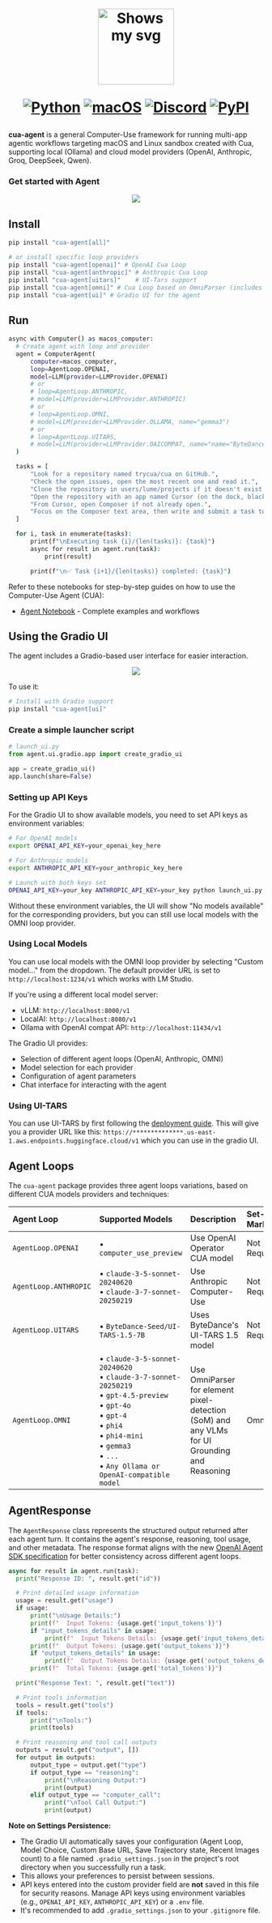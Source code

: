<div align="center">
<h1>
  <div class="image-wrapper" style="display: inline-block;">
    <picture>
      <source media="(prefers-color-scheme: dark)" alt="logo" height="150" srcset="../../img/logo_white.png" style="display: block; margin: auto;">
      <source media="(prefers-color-scheme: light)" alt="logo" height="150" srcset="../../img/logo_black.png" style="display: block; margin: auto;">
      <img alt="Shows my svg">
    </picture>
  </div>

  [![Python](https://img.shields.io/badge/Python-333333?logo=python&logoColor=white&labelColor=333333)](#)
  [![macOS](https://img.shields.io/badge/macOS-000000?logo=apple&logoColor=F0F0F0)](#)
  [![Discord](https://img.shields.io/badge/Discord-%235865F2.svg?&logo=discord&logoColor=white)](https://discord.com/invite/mVnXXpdE85)
  [![PyPI](https://img.shields.io/pypi/v/cua-computer?color=333333)](https://pypi.org/project/cua-computer/)
</h1>
</div>

**cua-agent** is a general Computer-Use framework for running multi-app agentic workflows targeting macOS and Linux sandbox created with Cua, supporting local (Ollama) and cloud model providers (OpenAI, Anthropic, Groq, DeepSeek, Qwen).

### Get started with Agent

<div align="center">
    <img src="../../img/agent.png"/>
</div>

## Install

```bash
pip install "cua-agent[all]"

# or install specific loop providers
pip install "cua-agent[openai]" # OpenAI Cua Loop
pip install "cua-agent[anthropic]" # Anthropic Cua Loop
pip install "cua-agent[uitars]"    # UI-Tars support
pip install "cua-agent[omni]" # Cua Loop based on OmniParser (includes Ollama for local models)
pip install "cua-agent[ui]" # Gradio UI for the agent
```

## Run

```bash
async with Computer() as macos_computer:
  # Create agent with loop and provider
  agent = ComputerAgent(
      computer=macos_computer,
      loop=AgentLoop.OPENAI,
      model=LLM(provider=LLMProvider.OPENAI)
      # or
      # loop=AgentLoop.ANTHROPIC,
      # model=LLM(provider=LLMProvider.ANTHROPIC)
      # or
      # loop=AgentLoop.OMNI,
      # model=LLM(provider=LLMProvider.OLLAMA, name="gemma3")
      # or
      # loop=AgentLoop.UITARS,
      # model=LLM(provider=LLMProvider.OAICOMPAT, name="name="ByteDance-Seed/UI-TARS-1.5-7B", provider_base_url="https://**************.us-east-1.aws.endpoints.huggingface.cloud/v1")
  )

  tasks = [
      "Look for a repository named trycua/cua on GitHub.",
      "Check the open issues, open the most recent one and read it.",
      "Clone the repository in users/lume/projects if it doesn't exist yet.",
      "Open the repository with an app named Cursor (on the dock, black background and white cube icon).",
      "From Cursor, open Composer if not already open.",
      "Focus on the Composer text area, then write and submit a task to help resolve the GitHub issue.",
  ]

  for i, task in enumerate(tasks):
      print(f"\nExecuting task {i}/{len(tasks)}: {task}")
      async for result in agent.run(task):
          print(result)

      print(f"\n✅ Task {i+1}/{len(tasks)} completed: {task}")
```

Refer to these notebooks for step-by-step guides on how to use the Computer-Use Agent (CUA):

- [Agent Notebook](../../notebooks/agent_nb.ipynb) - Complete examples and workflows

## Using the Gradio UI

The agent includes a Gradio-based user interface for easier interaction.

<div align="center">
    <img src="../../img/agent_gradio_ui.png"/>
</div>

To use it:

```bash
# Install with Gradio support
pip install "cua-agent[ui]"
```

### Create a simple launcher script

```python
# launch_ui.py
from agent.ui.gradio.app import create_gradio_ui

app = create_gradio_ui()
app.launch(share=False)
```

### Setting up API Keys

For the Gradio UI to show available models, you need to set API keys as environment variables:

```bash
# For OpenAI models
export OPENAI_API_KEY=your_openai_key_here

# For Anthropic models
export ANTHROPIC_API_KEY=your_anthropic_key_here

# Launch with both keys set
OPENAI_API_KEY=your_key ANTHROPIC_API_KEY=your_key python launch_ui.py
```

Without these environment variables, the UI will show "No models available" for the corresponding providers, but you can still use local models with the OMNI loop provider.

### Using Local Models

You can use local models with the OMNI loop provider by selecting "Custom model..." from the dropdown. The default provider URL is set to `http://localhost:1234/v1` which works with LM Studio. 

If you're using a different local model server:
- vLLM: `http://localhost:8000/v1`
- LocalAI: `http://localhost:8080/v1`
- Ollama with OpenAI compat API: `http://localhost:11434/v1`

The Gradio UI provides:
- Selection of different agent loops (OpenAI, Anthropic, OMNI)
- Model selection for each provider
- Configuration of agent parameters
- Chat interface for interacting with the agent

### Using UI-TARS

You can use UI-TARS by first following the [deployment guide](https://github.com/bytedance/UI-TARS/blob/main/README_deploy.md). This will give you a provider URL like this: `https://**************.us-east-1.aws.endpoints.huggingface.cloud/v1` which you can use in the gradio UI.

## Agent Loops

The `cua-agent` package provides three agent loops variations, based on different CUA models providers and techniques:

| Agent Loop | Supported Models | Description | Set-Of-Marks |
|:-----------|:-----------------|:------------|:-------------|
| `AgentLoop.OPENAI` | • `computer_use_preview` | Use OpenAI Operator CUA model | Not Required |
| `AgentLoop.ANTHROPIC` | • `claude-3-5-sonnet-20240620`<br>• `claude-3-7-sonnet-20250219` | Use Anthropic Computer-Use | Not Required |
| `AgentLoop.UITARS` | • `ByteDance-Seed/UI-TARS-1.5-7B` | Uses ByteDance's UI-TARS 1.5 model | Not Required |
| `AgentLoop.OMNI` | • `claude-3-5-sonnet-20240620`<br>• `claude-3-7-sonnet-20250219`<br>• `gpt-4.5-preview`<br>• `gpt-4o`<br>• `gpt-4`<br>• `phi4`<br>• `phi4-mini`<br>• `gemma3`<br>• `...`<br>• `Any Ollama or OpenAI-compatible model` | Use OmniParser for element pixel-detection (SoM) and any VLMs for UI Grounding and Reasoning | OmniParser |

## AgentResponse
The `AgentResponse` class represents the structured output returned after each agent turn. It contains the agent's response, reasoning, tool usage, and other metadata. The response format aligns with the new [OpenAI Agent SDK specification](https://platform.openai.com/docs/api-reference/responses) for better consistency across different agent loops.

```python
async for result in agent.run(task):
  print("Response ID: ", result.get("id"))

  # Print detailed usage information
  usage = result.get("usage")
  if usage:
      print("\nUsage Details:")
      print(f"  Input Tokens: {usage.get('input_tokens')}")
      if "input_tokens_details" in usage:
          print(f"  Input Tokens Details: {usage.get('input_tokens_details')}")
      print(f"  Output Tokens: {usage.get('output_tokens')}")
      if "output_tokens_details" in usage:
          print(f"  Output Tokens Details: {usage.get('output_tokens_details')}")
      print(f"  Total Tokens: {usage.get('total_tokens')}")

  print("Response Text: ", result.get("text"))

  # Print tools information
  tools = result.get("tools")
  if tools:
      print("\nTools:")
      print(tools)

  # Print reasoning and tool call outputs
  outputs = result.get("output", [])
  for output in outputs:
      output_type = output.get("type")
      if output_type == "reasoning":
          print("\nReasoning Output:")
          print(output)
      elif output_type == "computer_call":
          print("\nTool Call Output:")
          print(output)
```

**Note on Settings Persistence:**

*   The Gradio UI automatically saves your configuration (Agent Loop, Model Choice, Custom Base URL, Save Trajectory state, Recent Images count) to a file named `.gradio_settings.json` in the project's root directory when you successfully run a task.
*   This allows your preferences to persist between sessions.
*   API keys entered into the custom provider field are **not** saved in this file for security reasons. Manage API keys using environment variables (e.g., `OPENAI_API_KEY`, `ANTHROPIC_API_KEY`) or a `.env` file.
*   It's recommended to add `.gradio_settings.json` to your `.gitignore` file.
